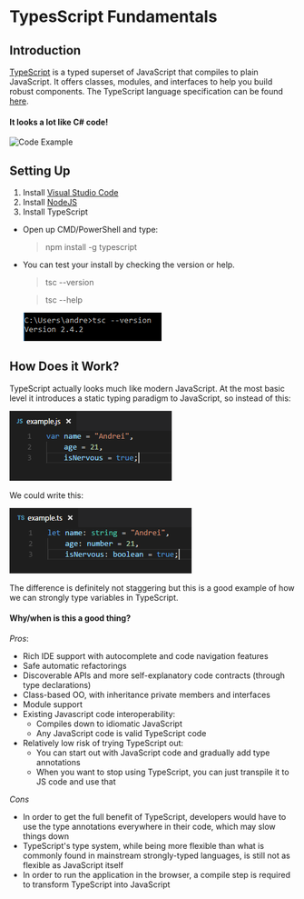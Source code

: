 # TypesScript Fundamentals

## Introduction 

[TypeScript](https://www.typescriptlang.org/) is a typed superset of JavaScript that compiles to plain JavaScript. It offers classes, modules, and interfaces to help you build robust components. The TypeScript language specification can be found [here](https://github.com/Microsoft/TypeScript/tree/master/doc).

#### It looks a lot like C# code!

![Code Example](https://code.visualstudio.com/images/typescript_typescript_hero.png)

## Setting Up

1. Install [Visual Studio Code](https://code.visualstudio.com/)
2. Install [NodeJS](https://nodejs.org/en/)
3. Install TypeScript
  * Open up CMD/PowerShell and type:
    > npm install -g typescript
  * You can test your install by checking the version or help.
    >tsc --version
    
    >tsc --help
    
    ![Version Example](https://raw.githubusercontent.com/microsoft-dx/typescript-fundamentals/master/Images/module-1-1.PNG)

## How Does it Work?

TypeScript actually looks much like modern JavaScript. At the most basic level it introduces a static typing paradigm to JavaScript, so instead of this:

![js example](https://raw.githubusercontent.com/microsoft-dx/typescript-fundamentals/master/Images/module-1-2.PNG)

We could write this:

![ts example](https://raw.githubusercontent.com/microsoft-dx/typescript-fundamentals/master/Images/module-1-3.PNG)

The difference is definitely not staggering but this is a good example of how we can strongly type variables in TypeScript. 

#### Why/when is this a good thing?

*Pros*:
 * Rich IDE support with autocomplete and code navigation features
 * Safe automatic refactorings
 * Discoverable APIs and more self-explanatory code contracts (through type declarations)
 * Class-based OO, with inheritance private members and interfaces
 * Module support
 * Existing Javascript code interoperability:
   * Compiles down to idiomatic JavaScript
   * Any JavaScript code is valid TypeScript code
 * Relatively low risk of trying TypeScript out:
   * You can start out with JavaScript code and gradually add type annotations
   * When you want to stop using TypeScript, you can just transpile it to JS code and use that
   
*Cons*
 * In order to get the full benefit of TypeScript, developers would have to use the type annotations everywhere in their code, which may slow things down
 * TypeScript's type system, while being more flexible than what is commonly found in mainstream strongly-typed languages, is still not as flexible as JavaScript itself
 * In order to run the application in the browser, a compile step is required to transform TypeScript into JavaScript
 
